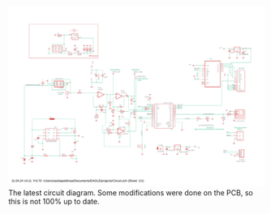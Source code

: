 ![Circuit schematic](/Circuit.png)
The latest circuit diagram. Some modifications were done on the PCB, so this is not 100% up to date.
